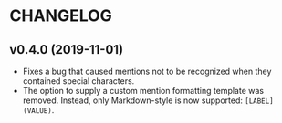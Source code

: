 # CHANGELOG

## v0.4.0 (2019-11-01)
- Fixes a bug that caused mentions not to be recognized when they contained special characters.
- The option to supply a custom mention formatting template was removed. Instead, only Markdown-style is now supported: `[LABEL](VALUE)`.
